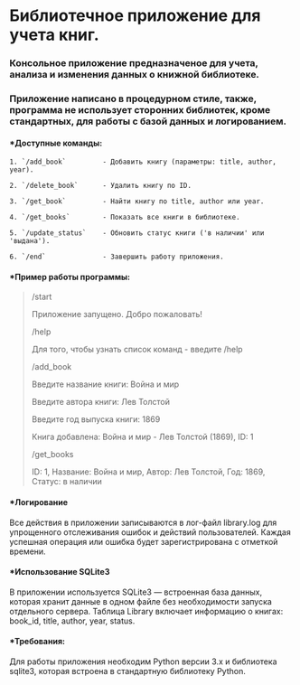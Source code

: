 # Библиотечное приложение для учета книг.

### Консольное приложение предназначеное для учета, анализа и изменения данных о книжной библиотеке. 
### Приложение написано в процедурном стиле, также, программа не использует сторонних библиотек, кроме стандартных, для работы с базой данных и логированием.

#### *Доступные команды:

    1. `/add_book`         - Добавить книгу (параметры: title, author, year).
    
    2. `/delete_book`      - Удалить книгу по ID.
    
    3. `/get_book`         - Найти книгу по title, author или year.
    
    4. `/get_books`        - Показать все книги в библиотеке.
    
    5. `/update_status`    - Обновить статус книги ('в наличии' или 'выдана').
    
    6. `/end`              - Завершить работу приложения.


#### *Пример работы программы:

>/start
>
> Приложение запущено. Добро пожаловать!
>
>/help
>
>Для того, чтобы узнать список команд - введите /help
> 
>/add_book
>
>Введите название книги: Война и мир
>
>Введите автора книги: Лев Толстой
>
>Введите год выпуска книги: 1869
>
>Книга добавлена: Война и мир - Лев Толстой (1869), ID: 1
>
>/get_books
>
>ID: 1, Название: Война и мир, Автор: Лев Толстой, Год: 1869, Статус: в наличии


#### *Логирование

Все действия в приложении записываются в лог-файл library.log для упрощенного отслеживания ошибок и действий пользователей. Каждая успешная операция или ошибка будет зарегистрирована с отметкой времени.


#### *Использование SQLite3

В приложении используется SQLite3 — встроенная база данных, которая хранит данные в одном файле без необходимости запуска отдельного сервера. Таблица Library включает информацию о книгах: book_id, title, author, year, status.


#### *Требования:

Для работы приложения необходим Python версии 3.x и библиотека sqlite3, которая встроена в стандартную библиотеку Python.
